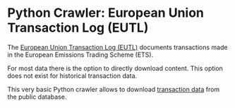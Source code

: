 # Python Crawler: European Union Transaction Log (EUTL)

The [European Union Transaction Log (EUTL)](http://ec.europa.eu/environment/ets/transaction.do) documents transactions made in the European Emissions Trading Scheme (ETS). 

For most data there is the option to directly download content. This option does not exist for historical transaction data.

This very basic Python crawler allows to download [transaction data](http://ec.europa.eu/environment/ets/transaction.do?languageCode=en&startDate=&endDate=&transactionStatus=4&fromCompletionDate=&toCompletionDate=&transactionID=&transactionType=-1&suppTransactionType=-1&originatingRegistry=-1&destinationRegistry=-1&originatingAccountType=-1&destinationAccountType=-1&originatingAccountIdentifier=&destinationAccountIdentifier=&originatingAccountHolder=&destinationAccountHolder=&search=Search&currentSortSettings=&resultList.currentPageNumber=1) from the public database.


